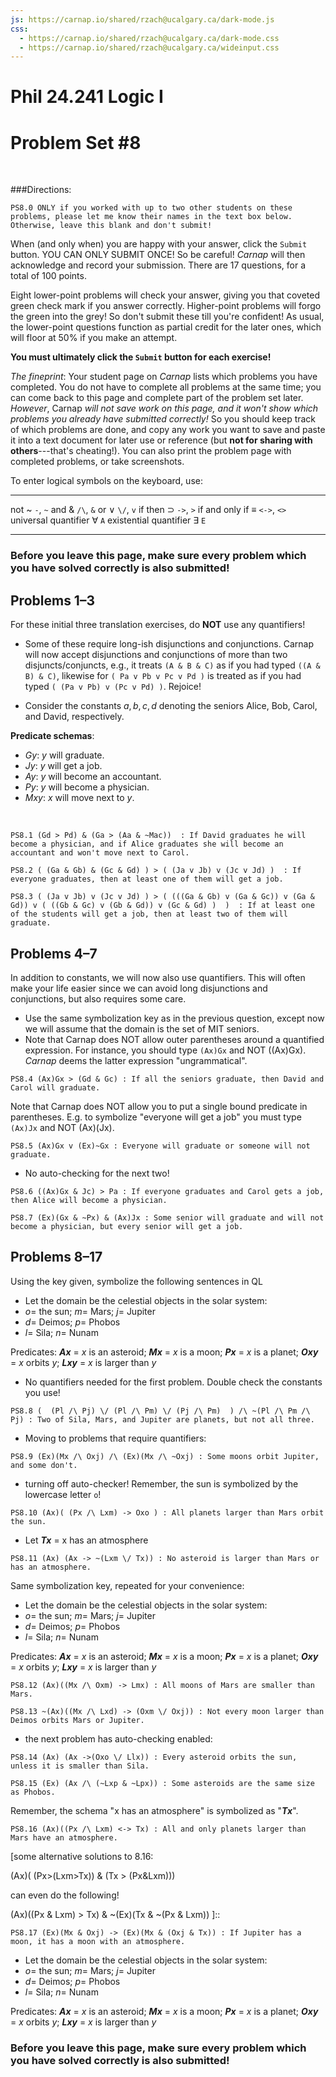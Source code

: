 ```yaml
---
js: https://carnap.io/shared/rzach@ucalgary.ca/dark-mode.js
css: 
  - https://carnap.io/shared/rzach@ucalgary.ca/dark-mode.css
  - https://carnap.io/shared/rzach@ucalgary.ca/wideinput.css
---
```


# Phil 24.241 Logic I
# Problem Set \#8

<br />

<!---

This is problem set 8 for MIT Fall 2022 Logic I, 24.241. First seven problems come from Jtapp 303 Winter 2019 PS 8. Last nine problems come from Zach PS5, modified for LogicBookSD system (so not allowed to ever post solutions for these last nine problems!)

Description for students: Problem Set 8! Symbolization/Translation in Quantifier Logic (aka First Order Logic aka Predicate Logic). Due Friday November 4th by 10pm Eastern. 

2+2+4+2+4+8+8+6+6+8+8+8+10+4+8+8+10 = 106 

2+2+4+2+4+8+8+4+4+8+8+8+8+4+8+8+10 = 100 

8 problems have proof-checker; 9 do not 

Comments to self can be entered with [blah blah]:: or [](blah blah). Former needs an empty space before the line! 


-->

###Directions:

```{.QualitativeProblem .ShortAnswer points=0}
PS8.0 ONLY if you worked with up to two other students on these problems, please let me know their names in the text box below. Otherwise, leave this blank and don't submit! 
```

When (and only when) you are happy with your answer, click the `Submit`
button. YOU CAN ONLY SUBMIT ONCE! So be careful! *Carnap* will then acknowledge and record your submission. There are 17 questions, for a total of 100 points. 

Eight lower-point problems will check your answer, giving you that coveted green check mark if you answer correctly. Higher-point problems will forgo the green into the grey! So don't submit these till you're confident! As usual, the lower-point questions function as partial credit for the later ones, which will floor at 50% if you make an attempt. 

[Before you can submit, you have to check if your solution is correct (by pressing
Enter in the textbox; the problem display will turn green and display
a checkmark).]::

**You must ultimately click the `Submit` button for each exercise!**

*The fineprint*: Your student page on *Carnap* lists which problems you have completed. You do not have to complete all problems at the same time; you can come back to this page and complete part of the problem set later. *However*, Carnap *will not save work on this page, and it won't show
which problems you already have submitted correctly!* So you should
keep track of which problems are done, and copy any work you want to
save and paste it into a text document for later use or reference (but **not for sharing with others**---that's cheating!). You
can also print the problem page with completed problems, or take
screenshots.


To enter logical symbols on the keyboard, use:

------------------------- -----------------------------
not ~                     `-`, `~`
and &                     `/\`,  `&`
or ∨                      `\/`, `v` 
if then $\supset$                 `->`, `>`
if and only if $\equiv$          `<->`, `<>`
universal quantifier ∀    `A`
existential quantifier ∃  `E`
------------------------- -----------------------------

### Before you leave this page, make sure every problem which you have solved correctly is also submitted!

## Problems 1–3

<!---

JTapp Problems 1a, 1b, 1c from 2020 Fall (different from 2019 winter!):

\item Use this symbolization key to formalize the sentences that follow.
UD: The set $\{Alice, Bob, Carol, David\}$\\
a: Alice b: Bob, c: Carol d: David\\
Gy: y will graduate; Jy: y will get a job; Ay: y will become an accountant Py: y will become a physician Vxy: x will visit y. \\
({\bf{Don't use quantifiers for this question.}} Just use names of the elements of the UD.)
\begin{enumerate}
\item If David graduates but Alice doesn't, he will become a physician, and if Alice graduates she will become an accountant and visit David.
\item If not everyone graduates, then at most one of them will get a job. 
\item At least one of the students will get a job if and only if at most three of them will graduate.

$Vxy$  $x$ will visit $y$.  

~~~{.Translate .FOL system="LogicBookPD" points=2}
PS8.1 ((Gd & ~Ga) > Pd) & (Ga > (Aa & Vad))  : If David graduates but Alice doesn't, he will become a physician, and if Alice graduates she will become an accountant and visit David.
~~~


~~~{.Translate .FOL system="LogicBookPD" points=2}
PS8.2 $[(\!\sim\!Ga\, \lor \!\sim\!Gb) \lor (\!\sim\!Gc\, \lor \!\sim\!Gd)] \supset [[(\!\sim\! Ja \,\&\, \!\sim\!Jb) \,\&\, \!\sim\!Jc] \lor (\!\sim\! Ja \,\&\, \!\sim\!Jb) \,\&\, \!\sim\!Jd] \lor [(\!\sim\! Ja \,\&\, \!\sim\!Jc) \,\&\, \!\sim\!Jd]]\lor [(\!\sim\! Jb \,\&\, \!\sim\!Jc) \,\&\, \!\sim\!Jd]]$  : If not everyone graduates, then at most one of them will get a job. 
~~~

~~~{.Translate .FOL system="LogicBookPD" points=2}
PS8.3 $ [(Ja \lor Jb) \lor (Jc \lor Jd)] \equiv [(\sim\!Ga \,\lor\, \!\sim\!Gb) \,\lor \, (\sim\!Gc\, \lor \!\sim\!Gd)]$  : At least one of the students will get a job if and only if at most three of them will graduate.
~~~

-->

For these initial three translation exercises, do **NOT** use any quantifiers! 

- Some of these require long-ish disjunctions and conjunctions. Carnap will now accept disjunctions and conjunctions of more than two disjuncts/conjuncts, e.g., it treats `(A & B & C)` as if you had typed `((A & B) & C)`, likewise for `( Pa v Pb v Pc v Pd )` is treated as if you had typed `( (Pa v Pb) v (Pc v Pd) )`. Rejoice! 

- Consider the constants $a, b, c, d$ denoting the seniors Alice, Bob, Carol, and David, respectively. 

**Predicate schemas**:

- $Gy$:	$y$ will graduate.     
- $Jy$:	$y$ will get a job.          
- $Ay$:	$y$ will become an accountant.       
- $Py$:	$y$ will become a physician.           
- $Mxy$:	$x$ will move next to $y$.   

<br />

[these three problems come from JTapp PS8, Winter 2019, problem 1a-c; Fall 2020 has different problems]::



~~~{.Translate .FOL system="LogicBookPD" points=2}
PS8.1 (Gd > Pd) & (Ga > (Aa & ~Mac))  : If David graduates he will become a physician, and if Alice graduates she will become an accountant and won't move next to Carol.
~~~

~~~{.Translate .FOL system="LogicBookPD" points=2}
PS8.2 ( (Ga & Gb) & (Gc & Gd) ) > ( (Ja v Jb) v (Jc v Jd) )  : If everyone graduates, then at least one of them will get a job. 
~~~

[Note that Carnap accepts the following answer which doesn't follow proper parenthesis convention! 
(Ga & Gb & Gc & Gd) > (Ja v Jb v Jc v Jd)
]:: 

~~~{.Translate .FOL system="LogicBookPD" options="exam" points=4}
PS8.3 ( (Ja v Jb) v (Jc v Jd) ) > ( (((Ga & Gb) v (Ga & Gc)) v (Ga & Gd)) v ( ((Gb & Gc) v (Gb & Gd)) v (Gc & Gd) )  )  : If at least one of the students will get a job, then at least two of them will graduate. 
~~~

[Note that Carnap accepts the following answer with much simpler parenthsis convention: 
( Ja v Jb v Jc v Jd ) > ( (Ga & Gb) v (Ga & Gc) v (Ga & Gd) v (Gb & Gc) v (Gb & Gd) v (Gc & Gd))
]::


## Problems 4–7

[these four problems come from JTapp PS8, Winter 2019, problem 2a-d]::

In addition to constants, we will now also use quantifiers. 
This will often make your life easier since we can avoid long disjunctions and conjunctions, but also requires some care.

- Use the same symbolization key as in the previous question, except now we will assume that the domain is the set of MIT seniors.
- Note that Carnap does NOT allow outer parentheses around a quantified expression. For instance, you should type `(Ax)Gx` and NOT ((Ax)Gx). *Carnap* deems the latter expression "ungrammatical". 

[seems that the following results in a compilation problem: ((Ax)Gx) > (Gd & Gc). 
whereas it is fine to write (Ax) Gx > (Gd & Gc)]::

~~~{.Translate .FOL system="LogicBookPD" options="exam" points=2}
PS8.4 (Ax)Gx > (Gd & Gc) : If all the seniors graduate, then David and Carol will graduate.
~~~



[following does NOT compile: (Ax)(Gx) v (Ex)(~Gx)]::

Note that Carnap does NOT allow you to put a single bound predicate in parentheses. E.g. to symbolize "everyone will get a job" you must type `(Ax)Jx` and NOT (Ax)(Jx). 


~~~{.Translate .FOL system="LogicBookPD" options="exam" points=4}
PS8.5 (Ax)Gx v (Ex)~Gx : Everyone will graduate or someone will not graduate. 
~~~

[compilation problem: ((Ax)(Gx) & Jc) > Pa]::

[note that carnap correctly accepts also the following:
(Ax)(Gx & Jc) > Pa
(Ex)((Gx & Jc) > Pa)
which is neat, since a lot of TA's might not realize the latter is equivalent. see logic book p. 302
]::


- No auto-checking for the next two! 

~~~{.Translate .FOL system="LogicBookPD" options="exam nocheck" points=8}
PS8.6 ((Ax)Gx & Jc) > Pa : If everyone graduates and Carol gets a job, then Alice will become a physician. 
~~~

[following results in compilation problem due to second conjunct: (Ex)(Gx & ~Px) & (Ax)(Jx) ]::

~~~{.Translate .FOL system="LogicBookPD" options="exam nocheck" points=8}
PS8.7 (Ex)(Gx & ~Px) & (Ax)Jx : Some senior will graduate and will not become a physician, but every senior will get a job.
~~~


## Problems 8–17

[The remaining problems are symbolizations in FOL. They cover the
lecture videos for Unit 5 and Chapters 22 and 23 of the textbook.]::

[Please use the following symbolization key: ]::

Using the key given, symbolize the following sentences in QL

- Let the domain be the celestial objects in the solar system:
- $o=$  the sun; $m=$  Mars; $j=$ Jupiter   
- $d=$  Deimos; $p=$  Phobos
- $l=$  Sila; $n=$  Nunam


Predicates:
 **$Ax$** = $x$ is an asteroid;	 **$Mx$** = $x$ is a moon;	**$Px$** =  $x$ is a planet;	**$Oxy$** =    $x$ orbits $y$;	**$Lxy$**  =   $x$ is larger than $y$

- No quantifiers needed for the first problem. Double check the constants you use! 


~~~{.Translate .FOL system="LogicBookPD" options="exam" points=4}
PS8.8 (  (Pl /\ Pj) \/ (Pl /\ Pm) \/ (Pj /\ Pm)  ) /\ ~(Pl /\ Pm /\ Pj) : Two of Sila, Mars, and Jupiter are planets, but not all three.
~~~

[Alternate solution idea: only three possibilities for exactly two of them to be planets: (Pl & Pj & ~Pm) v (Pl &~Pj & Pm) v (~Pl &Pj &Pm) ]:: 

- Moving to problems that require quantifiers:


[Same symbolization key, repeated for your convenience:]::

~~~{.Translate .FOL system="LogicBookPD" options="exam" points=4}
PS8.9 (Ex)(Mx /\ Oxj) /\ (Ex)(Mx /\ ~Oxj) : Some moons orbit Jupiter, and some don't.
~~~

[Alternative solution idea using adjacent quantifiers: 
(Ex)(Ey)(Mx & Oxj & My & ~Oyj) ]:: 

- turning off auto-checker! Remember, the sun is symbolized by the lowercase letter `o`!

~~~{.Translate .FOL system="LogicBookPD" options="exam nocheck" points=8}
PS8.10 (Ax)( (Px /\ Lxm) -> Oxo ) : All planets larger than Mars orbit the sun.
~~~

[note the need for OR in the antecedent for the following, since we're really saying "Everything that is a planet orbits the sun, and everything that is an asteroid orbits the sun". I should check that it will accept this conjunction of for-all claims as well ]::


[Note that you can put space after (Ax) or remove space with no problems. But you do need the outer paren around the sentence you are quantifying over, so Carnap will NOT accept the following: 
(Ax)    Ax -> ~(Lxm \/ Tx) ]::

- Let **$Tx$** = x has an atmosphere 

~~~{.Translate .FOL system="LogicBookPD" options="exam nocheck" points=8}
PS8.11 (Ax) (Ax -> ~(Lxm \/ Tx)) : No asteroid is larger than Mars or has an atmosphere.
~~~

[~(Ex)((Ax & Lxm) v (Ax & Tx))]:: 

Same symbolization key, repeated for your convenience:

- Let the domain be the celestial objects in the solar system:
- $o =$  the sun; $m=$  Mars; $j=$ Jupiter   
- $d=$  Deimos; $p=$  Phobos
- $l=$  Sila; $n=$  Nunam


Predicates:
 **$Ax$** = $x$ is an asteroid;	 **$Mx$** = $x$ is a moon;	**$Px$** =  $x$ is a planet;	**$Oxy$** =    $x$ orbits $y$;	**$Lxy$**  =   $x$ is larger than $y$

[Note that $s$ is a variable in FOL, so neither the Sun nor Sila can be
symbolized by $s$. Josh: this just seems like a bad feature of their notation! LogicBookPD treats only x, y, z as variables I think. maybe w. ]::


~~~{.Translate .FOL system="LogicBookPD" options="exam nocheck" points=8}
PS8.12 (Ax)((Mx /\ Oxm) -> Lmx) : All moons of Mars are smaller than Mars.
~~~

~~~{.Translate .FOL system="LogicBookPD" options="exam nocheck" points=8}
PS8.13 ~(Ax)((Mx /\ Lxd) -> (Oxm \/ Oxj)) : Not every moon larger than Deimos orbits Mars or Jupiter.
~~~

- the next problem has auto-checking enabled:

~~~{.Translate .FOL system="LogicBookPD" options="exam" points=4}
PS8.14 (Ax) (Ax ->(Oxo \/ Llx)) : Every asteroid orbits the sun, unless it is smaller than Sila.
~~~


~~~{.Translate .FOL system="LogicBookPD" options="exam nocheck" points=8}
PS8.15 (Ex) (Ax /\ (~Lxp & ~Lpx)) : Some asteroids are the same size as Phobos.
~~~

Remember, the schema "x has an atmosphere" is symbolized as "**$Tx$**".

~~~{.Translate .FOL system="LogicBookPD" options="exam nocheck" points=8}
PS8.16 (Ax)((Px /\ Lxm) <-> Tx) : All and only planets larger than Mars have an atmosphere.
~~~

[some alternative solutions to 8.16:

(Ax)(  (Px>(Lxm>Tx)) & (Tx > (Px&Lxm)))

can even do the following!

(Ax)((Px & Lxm) > Tx) & ~(Ex)(Tx & ~(Px & Lxm))
]::



~~~{.Translate .FOL system="LogicBookPD" options="exam nocheck" points=10}
PS8.17 (Ex)(Mx & Oxj) -> (Ex)(Mx & (Oxj & Tx)) : If Jupiter has a moon, it has a moon with an atmosphere.
~~~

- Let the domain be the celestial objects in the solar system:
- $o =$  the sun; $m=$  Mars; $j=$ Jupiter   
- $d=$  Deimos; $p=$  Phobos
- $l=$  Sila; $n=$  Nunam


Predicates:
 **$Ax$** = $x$ is an asteroid;	 **$Mx$** = $x$ is a moon;	**$Px$** =  $x$ is a planet;	**$Oxy$** =    $x$ orbits $y$;	**$Lxy$**  =   $x$ is larger than $y$

### Before you leave this page, make sure every problem which you have solved correctly is also submitted!


<!---

There are 18 questions on this assignment, with a total of 20 points
(5.3 and 5.4 count for 2 points). To get a complete, you have to get
at least 16 points.

The first two problems for this week are proofs that require
the IP rule.

## Problem 1

Give a formal proof of the following argument.

~~~{.ProofChecker .ZachTFL2019 options="indent resize render tabindent fonts" points=1} 
PS8.1 (A -> B) :|-: ~A \/ B
~~~

## Problem 2
Give a formal proof of the following theorem.

~~~{.ProofChecker .ZachTFL2019 options="indent resize render tabindent fonts" points=1} 
PS8.2 :|-: (A -> B) \/ (B -> A)
~~~

(This one is quite hard.)

-->
